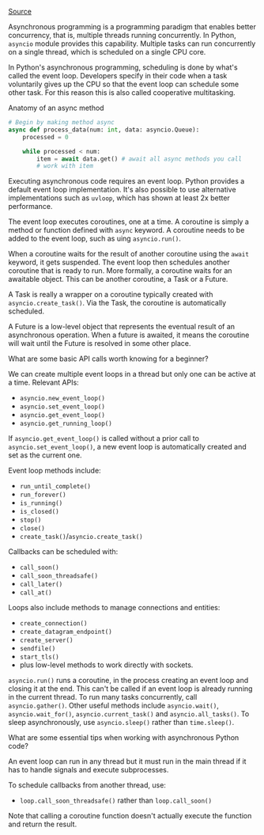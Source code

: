 [Source](https://devopedia.org/asynchronous-programming-in-python)

Asynchronous programming is a programming paradigm that enables better concurrency, that is, multiple threads running concurrently. In Python, `asyncio` module provides this capability. Multiple tasks can run concurrently on a single thread, which is scheduled on a single CPU core.

In Python's asynchronous programming, scheduling is done by what's called the event loop. Developers specify in their code when a task voluntarily gives up the CPU so that the event loop can schedule some other task. For this reason this is also called cooperative multitasking.

Anatomy of an async method

```py
# Begin by making method async
async def process_data(num: int, data: asyncio.Queue):
    processed = 0

    while processed < num:
        item = await data.get() # await all async methods you call
        # work with item
```

Executing asynchronous code requires an event loop. Python provides a default event loop implementation. It's also possible to use alternative implementations such as `uvloop`, which has shown at least 2x better performance.

The event loop executes coroutines, one at a time. A coroutine is simply a method or function defined with `async` keyword. A coroutine needs to be added to the event loop, such as uing `asyncio.run()`.

When a coroutine waits for the result of another coroutine using the `await` keyword, it gets suspended. The event loop then schedules another coroutine that is ready to run. More formally, a coroutine waits for an awaitable object. This can be another coroutine, a Task or a Future.

A Task is really a wrapper on a coroutine typically created with `asyncio.create_task()`. Via the Task, the coroutine is automatically scheduled.

A Future is a low-level object that represents the eventual result of an asynchronous operation. When a future is awaited, it means the coroutine will wait until the Future is resolved in some other place.

What are some basic API calls worth knowing for a beginner?

We can create multiple event loops in a thread but only one can be active at a time.
Relevant APIs:
- `asyncio.new_event_loop()`
- `asyncio.set_event_loop()`
- `asyncio.get_event_loop()`
- `asyncio.get_running_loop()`

If `asyncio.get_event_loop()` is called without a prior call to `asyncio.set_event_loop()`, a new event loop is automatically created and set as the current one.

Event loop methods include:
- `run_until_complete()`
- `run_forever()`
- `is_running()`
- `is_closed()`
- `stop()`
- `close()`
- `create_task()`/`asyncio.create_task()`

Callbacks can be scheduled with:
- `call_soon()`
- `call_soon_threadsafe()`
- `call_later()`
- `call_at()`

Loops also include methods to manage connections and entities:
- `create_connection()`
- `create_datagram_endpoint()`
- `create_server()`
- `sendfile()`
- `start_tls()`
- plus low-level methods to work directly with sockets.

`asyncio.run()` runs a coroutine, in the process creating an event loop and closing it at the end. This can't be called if an event loop is already running in the current thread. To run many tasks concurrently, call `asyncio.gather()`. Other useful methods include `asyncio.wait()`, `asyncio.wait_for()`, `asyncio.current_task()` and `asyncio.all_tasks()`. To sleep asynchronously, use `asyncio.sleep()` rather than `time.sleep()`.

What are some essential tips when working with asynchronous Python code?

An event loop can run in any thread but it must run in the main thread if it has to handle signals and execute subprocesses.

To schedule callbacks from another thread, use:
- `loop.call_soon_threadsafe()` rather than `loop.call_soon()`

Note that calling a coroutine function doesn't actually execute the function and return the result.